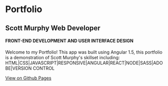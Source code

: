 # Portfolio
## Scott Murphy Web Developer 
#### FRONT-END DEVELOPMENT AND USER INTERFACE DESIGN 
Welcome to my Portfolio! 
This app was built using Angular 1.5, this portfolio is a demonstration of Scott Murphy's  skillset including: HTML|CSS|JAVASCRIPT|RESPONSIVE|ANGULAR|REACT|NODE|SASS|ADOBE|VERSION CONTROL


[View on Github Pages](http://scottmurphy1111.github.io/sm-port/#/portfolio)